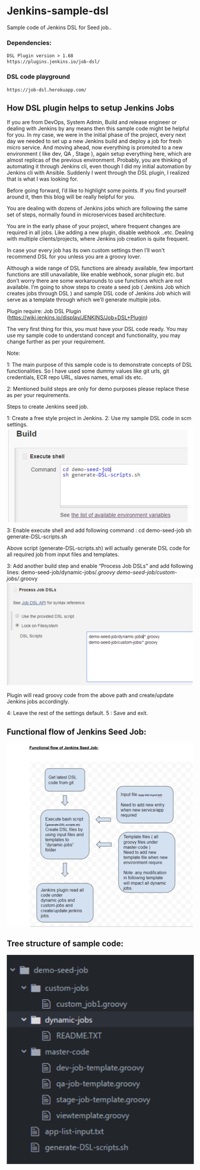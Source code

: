 # Jenkins-sample-dsl
Sample code of Jenkins DSL for Seed job..

### Dependencies:
    DSL Plugin version > 1.68 
    https://plugins.jenkins.io/job-dsl/
### DSL code playground
    https://job-dsl.herokuapp.com/
## How DSL plugin helps to setup Jenkins Jobs

If you are from DevOps, System Admin, Build and release engineer or dealing with Jenkins by any means then this sample code might be helpful for you.
In my case, we were in the initial phase of the project, every next day we needed to set up a new Jenkins build and deploy a job for fresh micro service. And moving ahead, now everything is promoted to a new environment ( like dev, QA , Stage ), again setup everything here, which are almost replicas of the previous environment. Probably, you are thinking of automating it through Jenkins cli, even though I did my initial automation by Jenkins cli with Ansible. Suddenly I went through the DSL plugin, I realized that is what I was looking for.

Before going forward, I’d like to highlight some points. If you find yourself around it, then this blog will be really helpful for you.

You are dealing with dozens of Jenkins jobs which are following the same set of steps, normally found in microservices based architecture.

You are in the early phase of your project, where frequent changes are required in all jobs. Like adding a new plugin, disable webhook ..etc.
Dealing with multiple clients/projects, where Jenkins job creation is quite frequent.


In case your every job has its own custom settings then I’ll won't recommend DSL for you unless you are a groovy lover.

Although a wide range of DSL functions are already available, few important functions are still unavailable, like enable webhook, sonar plugin etc. but don’t worry there are some workarounds to use functions which are not available. I’m going to show steps to create a seed job ( Jenkins Job which creates jobs through DSL ) and sample DSL code of Jenkins Job which will serve as a template through which we’ll generate multiple jobs.


Plugin require:
Job DSL Plugin (https://wiki.jenkins.io/display/JENKINS/Job+DSL+Plugin)

The very first thing for this, you must have your DSL code ready. You may use my sample code to understand concept and functionality, you may change further as per your requirement.

Note:

1: The main purpose of this sample code is to demonstrate concepts of DSL functionalities. So I have used some dummy values like git urls, git credentials, ECR repo URL, slaves names, email ids etc.

2:  Mentioned build steps are only for demo purposes please replace these as per your requirements. 

Steps to create Jenkins seed job.

1: Create a free style project in Jenkins.
2: Use my sample DSL code in scm settings.
![Screenshot](Screenshots/Jenkins-DSL-build-step1.png)
3: Enable execute shell and add following command :
     cd demo-seed-job
     sh generate-DSL-scripts.sh


Above script (generate-DSL-scripts.sh) will actually generate DSL code for all required job from input files and templates.

3: Add another build step and enable “Process Job DSLs” and add following lines:
     demo-seed-job/dynamic-jobs/*.groovy
     demo-seed-job/custom-jobs/*.groovy
     ![Screenshot](Screenshots/Jenkins-DSL-build-step2.png)

    
Plugin will read groovy code from the above path and create/update Jenkins jobs accordingly.

4: Leave the rest of the settings default.
5 : Save and exit.

 
  


## Functional flow of Jenkins Seed Job:
![Screenshot](Screenshots/Jenkins-DSL-functional-flow.png)


## Tree structure of sample code:
![Screenshot](Screenshots/Jenkins-DSL-tree.png)
